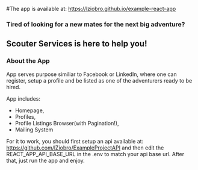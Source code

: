 #The app is available at: https://lziobro.github.io/example-react-app

### Tired of looking for a new mates for the next big adventure?

## Scouter Services is here to help you!

### About the App

App serves purpose similiar to Facebook or LinkedIn, where one can register, setup a profile and be listed as one of the adventurers ready to be hired.

App includes:
- Homepage,
- Profiles,
- Profile Listings Browser(with Pagination!),
- Mailing System

For it to work, you should first setup an api available at: https://github.com/lZiobro/ExampleProjectAPI and then edit the REACT_APP_API_BASE_URL in the .env to match your api base url.
After that, just run the app and enjoy.
